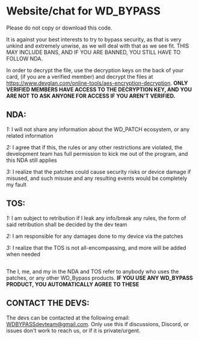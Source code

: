 # Website/chat for WD_BYPASS #
Please do not copy or download this code.

It is against your best interests to try to bypass security, as that is very unkind and extremely unwise, as we will deal with that as we see fit.  THIS MAY INCLUDE BANS, AND IF YOU ARE BANNED, YOU STILL HAVE TO FOLLOW NDA.

In order to decrypt the file, use the decryption keys on the back of your card, (if you are a verified member) and decrypt the files at https://www.devglan.com/online-tools/aes-encryption-decryption.   **ONLY VERIFIED MEMBERS HAVE ACCESS TO THE DECRYPTION KEY, AND YOU ARE NOT TO ASK ANYONE FOR ACCESS IF YOU AREN'T VERIFIED.**


## NDA:
*1:* I will not share any information about the WD_PATCH ecosystem, or any related information

*2:* I agree that if this, the rules or any other restrictions are violated, the development team has full permission to kick me out of the program, and this NDA still applies

*3:* I realize that the patches could cause security risks or device damage if misused, and such misuse and any resulting events would be completely my fault


## TOS:
*1:* I am subject to retribution if I leak any info/break any rules, the form of said retribution shall be decided by the dev team

*2:* I am responsible for any damages done to my device via the patches

*3:* I realize that the TOS is not all-encompassing, and more will be added when needed

##
The I, me, and my in the NDA and TOS refer to anybody who uses the patches, or any other WD_Bypass products.  **IF YOU USE ANY WD_BYPASS PRODUCT, YOU AUTOMATICALLY AGREE TO THESE**


## CONTACT THE DEVS:
The devs can be contacted at the following email: WDBYPASSdevteam@gmail.com.  Only use this if discussions, Discord, or issues don't work to reach us, or if it is private/urgent.
